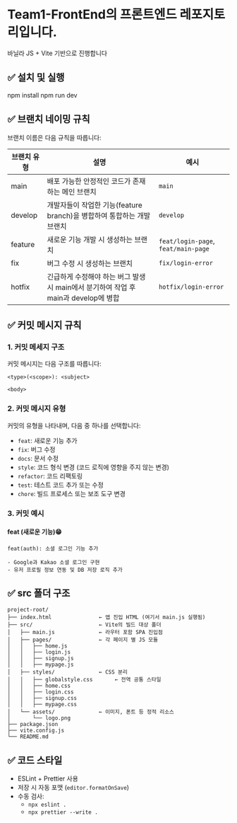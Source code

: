 ﻿# Team1-FrontEnd의 프론트엔드 레포지토리입니다.

바닐라 JS + Vite 기반으로 진행합니다

## ✅ 설치 및 실행

npm install
npm run dev

## ✅ 브랜치 네이밍 규칙

브랜치 이름은 다음 규칙을 따릅니다:

| 브랜치 유형 | 설명                                                                                | 예시                                |
| ----------- | ----------------------------------------------------------------------------------- | ----------------------------------- |
| main        | 배포 가능한 안정적인 코드가 존재하는 메인 브랜치                                    | `main`                              |
| develop     | 개발자들이 작업한 기능(feature branch)을 병합하여 통합하는 개발 브랜치              | `develop`                           |
| feature     | 새로운 기능 개발 시 생성하는 브랜치                                                 | `feat/login-page`, `feat/main-page` |
| fix         | 버그 수정 시 생성하는 브랜치                                                        | `fix/login-error`                   |
| hotfix      | 긴급하게 수정해야 하는 버그 발생 시 main에서 분기하여 작업 후 main과 develop에 병합 | `hotfix/login-error`                |

## ✅ 커밋 메시지 규칙

### 1. 커밋 메세지 구조

커밋 메시지는 다음 구조를 따릅니다:

```
<type>(<scope>): <subject>

<body>
```

### 2. 커밋 메시지 유형

커밋의 유형을 나타내며, 다음 중 하나를 선택합니다:

- `feat`: 새로운 기능 추가
- `fix`: 버그 수정
- `docs`: 문서 수정
- `style`: 코드 형식 변경 (코드 로직에 영향을 주지 않는 변경)
- `refactor`: 코드 리팩토링
- `test`: 테스트 코드 추가 또는 수정
- `chore`: 빌드 프로세스 또는 보조 도구 변경

### 3. 커밋 예시

#### feat (새로운 기능)😁

```
feat(auth): 소셜 로그인 기능 추가

- Google과 Kakao 소셜 로그인 구현
- 유저 프로필 정보 연동 및 DB 저장 로직 추가

```

## ✅ src 폴더 구조

```
project-root/
├── index.html               ← 앱 진입 HTML (여기서 main.js 실행됨)
├── src/                     ← Vite의 빌드 대상 폴더
│   ├── main.js              ← 라우터 포함 SPA 진입점
│   ├── pages/               ← 각 페이지 별 JS 모듈
│   │   ├── home.js
│   │   ├── login.js
│   │   ├── signup.js
│   │   ├── mypage.js
│   ├── styles/              ← CSS 분리
│   │   ├── globalstyle.css       ← 전역 공통 스타일
│   │   ├── home.css
│   │   ├── login.css
│   │   ├── signup.css
│   │   ├── mypage.css
│   └── assets/              ← 이미지, 폰트 등 정적 리소스
│       └── logo.png
├── package.json
├── vite.config.js
└── README.md
```

## ✅ 코드 스타일

- ESLint + Prettier 사용
- 저장 시 자동 포맷 (`editor.formatOnSave`)
- 수동 검사:
  - `npx eslint .`
  - `npx prettier --write .`

